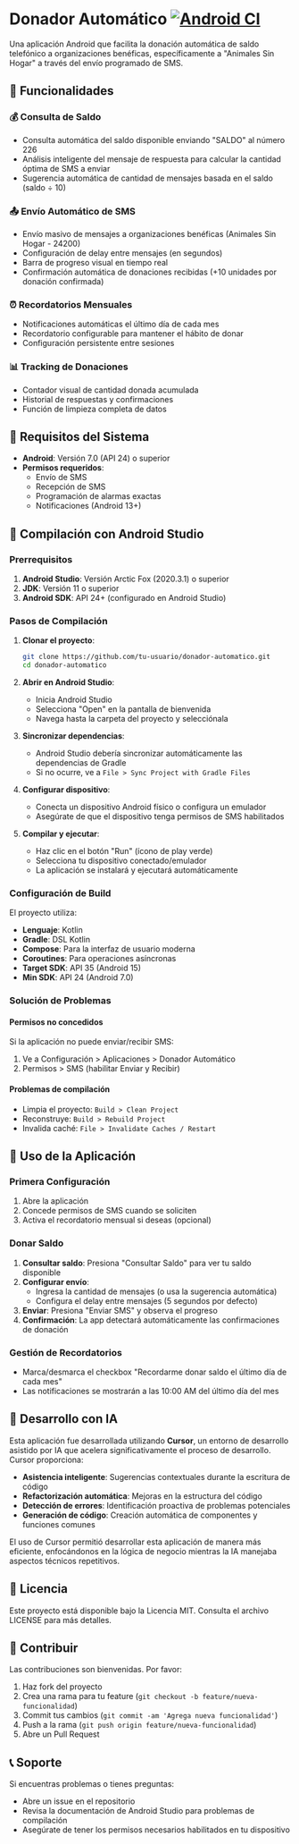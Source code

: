 # Donador Automático [![Android CI](https://github.com/cyberplant/donador_automatico/actions/workflows/android.yml/badge.svg)](https://github.com/cyberplant/donador_automatico/actions/workflows/android.yml)

Una aplicación Android que facilita la donación automática de saldo telefónico a organizaciones benéficas, específicamente a "Animales Sin Hogar" a través del envío programado de SMS.

## 📱 Funcionalidades

### 💰 Consulta de Saldo
- Consulta automática del saldo disponible enviando "SALDO" al número 226
- Análisis inteligente del mensaje de respuesta para calcular la cantidad óptima de SMS a enviar
- Sugerencia automática de cantidad de mensajes basada en el saldo (saldo ÷ 10)

### 📤 Envío Automático de SMS
- Envío masivo de mensajes a organizaciones benéficas (Animales Sin Hogar - 24200)
- Configuración de delay entre mensajes (en segundos)
- Barra de progreso visual en tiempo real
- Confirmación automática de donaciones recibidas (+10 unidades por donación confirmada)

### ⏰ Recordatorios Mensuales
- Notificaciones automáticas el último día de cada mes
- Recordatorio configurable para mantener el hábito de donar
- Configuración persistente entre sesiones

### 📊 Tracking de Donaciones
- Contador visual de cantidad donada acumulada
- Historial de respuestas y confirmaciones
- Función de limpieza completa de datos

## 🔧 Requisitos del Sistema

- **Android**: Versión 7.0 (API 24) o superior
- **Permisos requeridos**:
  - Envío de SMS
  - Recepción de SMS
  - Programación de alarmas exactas
  - Notificaciones (Android 13+)

## 🚀 Compilación con Android Studio

### Prerrequisitos

1. **Android Studio**: Versión Arctic Fox (2020.3.1) o superior
2. **JDK**: Versión 11 o superior
3. **Android SDK**: API 24+ (configurado en Android Studio)

### Pasos de Compilación

1. **Clonar el proyecto**:
   ```bash
   git clone https://github.com/tu-usuario/donador-automatico.git
   cd donador-automatico
   ```

2. **Abrir en Android Studio**:
   - Inicia Android Studio
   - Selecciona "Open" en la pantalla de bienvenida
   - Navega hasta la carpeta del proyecto y selecciónala

3. **Sincronizar dependencias**:
   - Android Studio debería sincronizar automáticamente las dependencias de Gradle
   - Si no ocurre, ve a `File > Sync Project with Gradle Files`

4. **Configurar dispositivo**:
   - Conecta un dispositivo Android físico o configura un emulador
   - Asegúrate de que el dispositivo tenga permisos de SMS habilitados

5. **Compilar y ejecutar**:
   - Haz clic en el botón "Run" (ícono de play verde)
   - Selecciona tu dispositivo conectado/emulador
   - La aplicación se instalará y ejecutará automáticamente

### Configuración de Build

El proyecto utiliza:
- **Lenguaje**: Kotlin
- **Gradle**: DSL Kotlin
- **Compose**: Para la interfaz de usuario moderna
- **Coroutines**: Para operaciones asíncronas
- **Target SDK**: API 35 (Android 15)
- **Min SDK**: API 24 (Android 7.0)

### Solución de Problemas

#### Permisos no concedidos
Si la aplicación no puede enviar/recibir SMS:
1. Ve a Configuración > Aplicaciones > Donador Automático
2. Permisos > SMS (habilitar Enviar y Recibir)

#### Problemas de compilación
- Limpia el proyecto: `Build > Clean Project`
- Reconstruye: `Build > Rebuild Project`
- Invalida caché: `File > Invalidate Caches / Restart`

## 🎯 Uso de la Aplicación

### Primera Configuración
1. Abre la aplicación
2. Concede permisos de SMS cuando se soliciten
3. Activa el recordatorio mensual si deseas (opcional)

### Donar Saldo
1. **Consultar saldo**: Presiona "Consultar Saldo" para ver tu saldo disponible
2. **Configurar envío**:
   - Ingresa la cantidad de mensajes (o usa la sugerencia automática)
   - Configura el delay entre mensajes (5 segundos por defecto)
3. **Enviar**: Presiona "Enviar SMS" y observa el progreso
4. **Confirmación**: La app detectará automáticamente las confirmaciones de donación

### Gestión de Recordatorios
- Marca/desmarca el checkbox "Recordarme donar saldo el último día de cada mes"
- Las notificaciones se mostrarán a las 10:00 AM del último día del mes

## 🤖 Desarrollo con IA

Esta aplicación fue desarrollada utilizando **Cursor**, un entorno de desarrollo asistido por IA que acelera significativamente el proceso de desarrollo. Cursor proporciona:

- **Asistencia inteligente**: Sugerencias contextuales durante la escritura de código
- **Refactorización automática**: Mejoras en la estructura del código
- **Detección de errores**: Identificación proactiva de problemas potenciales
- **Generación de código**: Creación automática de componentes y funciones comunes

El uso de Cursor permitió desarrollar esta aplicación de manera más eficiente, enfocándonos en la lógica de negocio mientras la IA manejaba aspectos técnicos repetitivos.

## 📄 Licencia

Este proyecto está disponible bajo la Licencia MIT. Consulta el archivo LICENSE para más detalles.

## 🤝 Contribuir

Las contribuciones son bienvenidas. Por favor:

1. Haz fork del proyecto
2. Crea una rama para tu feature (`git checkout -b feature/nueva-funcionalidad`)
3. Commit tus cambios (`git commit -am 'Agrega nueva funcionalidad'`)
4. Push a la rama (`git push origin feature/nueva-funcionalidad`)
5. Abre un Pull Request

## 📞 Soporte

Si encuentras problemas o tienes preguntas:
- Abre un issue en el repositorio
- Revisa la documentación de Android Studio para problemas de compilación
- Asegúrate de tener los permisos necesarios habilitados en tu dispositivo
